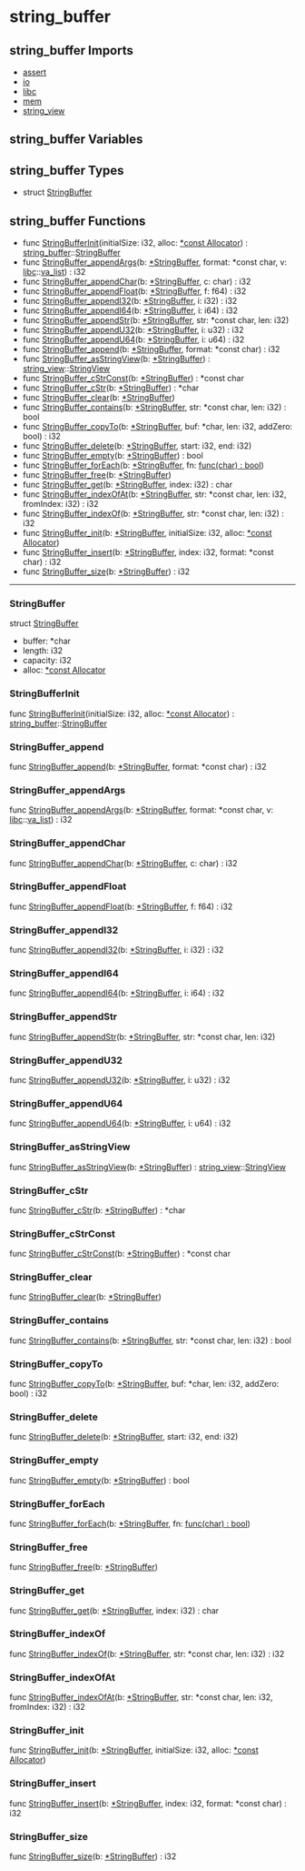 # string\_buffer

## string\_buffer Imports

* [assert](assert\.md)
* [io](io\.md)
* [libc](libc\.md)
* [mem](mem\.md)
* [string\_view](string\_view\.md)


## string\_buffer Variables



## string\_buffer Types

* struct [StringBuffer](#StringBuffer)


## string\_buffer Functions

* func [StringBufferInit](#StringBufferInit)(initialSize: i32, alloc: [\*const Allocator](#Allocator)) : [string\_buffer](#string\_buffer)::[StringBuffer](#StringBuffer)
* func [StringBuffer\_appendArgs](#StringBuffer\_appendArgs)(b: [\*StringBuffer](#StringBuffer), format: *const char, v: [libc](libc\.md)::[va\_list](va\_list\.md)) : i32
* func [StringBuffer\_appendChar](#StringBuffer\_appendChar)(b: [\*StringBuffer](#StringBuffer), c: char) : i32
* func [StringBuffer\_appendFloat](#StringBuffer\_appendFloat)(b: [\*StringBuffer](#StringBuffer), f: f64) : i32
* func [StringBuffer\_appendI32](#StringBuffer\_appendI32)(b: [\*StringBuffer](#StringBuffer), i: i32) : i32
* func [StringBuffer\_appendI64](#StringBuffer\_appendI64)(b: [\*StringBuffer](#StringBuffer), i: i64) : i32
* func [StringBuffer\_appendStr](#StringBuffer\_appendStr)(b: [\*StringBuffer](#StringBuffer), str: *const char, len: i32)
* func [StringBuffer\_appendU32](#StringBuffer\_appendU32)(b: [\*StringBuffer](#StringBuffer), i: u32) : i32
* func [StringBuffer\_appendU64](#StringBuffer\_appendU64)(b: [\*StringBuffer](#StringBuffer), i: u64) : i32
* func [StringBuffer\_append](#StringBuffer\_append)(b: [\*StringBuffer](#StringBuffer), format: *const char) : i32
* func [StringBuffer\_asStringView](#StringBuffer\_asStringView)(b: [\*StringBuffer](#StringBuffer)) : [string\_view](string\_view\.md)::[StringView](StringView\.md)
* func [StringBuffer\_cStrConst](#StringBuffer\_cStrConst)(b: [\*StringBuffer](#StringBuffer)) : *const char
* func [StringBuffer\_cStr](#StringBuffer\_cStr)(b: [\*StringBuffer](#StringBuffer)) : *char
* func [StringBuffer\_clear](#StringBuffer\_clear)(b: [\*StringBuffer](#StringBuffer))
* func [StringBuffer\_contains](#StringBuffer\_contains)(b: [\*StringBuffer](#StringBuffer), str: *const char, len: i32) : bool
* func [StringBuffer\_copyTo](#StringBuffer\_copyTo)(b: [\*StringBuffer](#StringBuffer), buf: *char, len: i32, addZero: bool) : i32
* func [StringBuffer\_delete](#StringBuffer\_delete)(b: [\*StringBuffer](#StringBuffer), start: i32, end: i32)
* func [StringBuffer\_empty](#StringBuffer\_empty)(b: [\*StringBuffer](#StringBuffer)) : bool
* func [StringBuffer\_forEach](#StringBuffer\_forEach)(b: [\*StringBuffer](#StringBuffer), fn: [func\(char\) : bool](#\_))
* func [StringBuffer\_free](#StringBuffer\_free)(b: [\*StringBuffer](#StringBuffer))
* func [StringBuffer\_get](#StringBuffer\_get)(b: [\*StringBuffer](#StringBuffer), index: i32) : char
* func [StringBuffer\_indexOfAt](#StringBuffer\_indexOfAt)(b: [\*StringBuffer](#StringBuffer), str: *const char, len: i32, fromIndex: i32) : i32
* func [StringBuffer\_indexOf](#StringBuffer\_indexOf)(b: [\*StringBuffer](#StringBuffer), str: *const char, len: i32) : i32
* func [StringBuffer\_init](#StringBuffer\_init)(b: [\*StringBuffer](#StringBuffer), initialSize: i32, alloc: [\*const Allocator](#Allocator))
* func [StringBuffer\_insert](#StringBuffer\_insert)(b: [\*StringBuffer](#StringBuffer), index: i32, format: *const char) : i32
* func [StringBuffer\_size](#StringBuffer\_size)(b: [\*StringBuffer](#StringBuffer)) : i32



***
### StringBuffer


struct [StringBuffer](#StringBuffer)

* buffer: *char
* length: i32
* capacity: i32
* alloc: [\*const Allocator](#Allocator)



### StringBufferInit


func [StringBufferInit](#StringBufferInit)(initialSize: i32, alloc: [\*const Allocator](#Allocator)) : [string\_buffer](#string\_buffer)::[StringBuffer](#StringBuffer)


### StringBuffer\_append


func [StringBuffer\_append](#StringBuffer\_append)(b: [\*StringBuffer](#StringBuffer), format: *const char) : i32


### StringBuffer\_appendArgs


func [StringBuffer\_appendArgs](#StringBuffer\_appendArgs)(b: [\*StringBuffer](#StringBuffer), format: *const char, v: [libc](libc\.md)::[va\_list](va\_list\.md)) : i32


### StringBuffer\_appendChar


func [StringBuffer\_appendChar](#StringBuffer\_appendChar)(b: [\*StringBuffer](#StringBuffer), c: char) : i32


### StringBuffer\_appendFloat


func [StringBuffer\_appendFloat](#StringBuffer\_appendFloat)(b: [\*StringBuffer](#StringBuffer), f: f64) : i32


### StringBuffer\_appendI32


func [StringBuffer\_appendI32](#StringBuffer\_appendI32)(b: [\*StringBuffer](#StringBuffer), i: i32) : i32


### StringBuffer\_appendI64


func [StringBuffer\_appendI64](#StringBuffer\_appendI64)(b: [\*StringBuffer](#StringBuffer), i: i64) : i32


### StringBuffer\_appendStr


func [StringBuffer\_appendStr](#StringBuffer\_appendStr)(b: [\*StringBuffer](#StringBuffer), str: *const char, len: i32)


### StringBuffer\_appendU32


func [StringBuffer\_appendU32](#StringBuffer\_appendU32)(b: [\*StringBuffer](#StringBuffer), i: u32) : i32


### StringBuffer\_appendU64


func [StringBuffer\_appendU64](#StringBuffer\_appendU64)(b: [\*StringBuffer](#StringBuffer), i: u64) : i32


### StringBuffer\_asStringView


func [StringBuffer\_asStringView](#StringBuffer\_asStringView)(b: [\*StringBuffer](#StringBuffer)) : [string\_view](string\_view\.md)::[StringView](StringView\.md)


### StringBuffer\_cStr


func [StringBuffer\_cStr](#StringBuffer\_cStr)(b: [\*StringBuffer](#StringBuffer)) : *char


### StringBuffer\_cStrConst


func [StringBuffer\_cStrConst](#StringBuffer\_cStrConst)(b: [\*StringBuffer](#StringBuffer)) : *const char


### StringBuffer\_clear


func [StringBuffer\_clear](#StringBuffer\_clear)(b: [\*StringBuffer](#StringBuffer))


### StringBuffer\_contains


func [StringBuffer\_contains](#StringBuffer\_contains)(b: [\*StringBuffer](#StringBuffer), str: *const char, len: i32) : bool


### StringBuffer\_copyTo


func [StringBuffer\_copyTo](#StringBuffer\_copyTo)(b: [\*StringBuffer](#StringBuffer), buf: *char, len: i32, addZero: bool) : i32


### StringBuffer\_delete


func [StringBuffer\_delete](#StringBuffer\_delete)(b: [\*StringBuffer](#StringBuffer), start: i32, end: i32)


### StringBuffer\_empty


func [StringBuffer\_empty](#StringBuffer\_empty)(b: [\*StringBuffer](#StringBuffer)) : bool


### StringBuffer\_forEach


func [StringBuffer\_forEach](#StringBuffer\_forEach)(b: [\*StringBuffer](#StringBuffer), fn: [func\(char\) : bool](#\_))


### StringBuffer\_free


func [StringBuffer\_free](#StringBuffer\_free)(b: [\*StringBuffer](#StringBuffer))


### StringBuffer\_get


func [StringBuffer\_get](#StringBuffer\_get)(b: [\*StringBuffer](#StringBuffer), index: i32) : char


### StringBuffer\_indexOf


func [StringBuffer\_indexOf](#StringBuffer\_indexOf)(b: [\*StringBuffer](#StringBuffer), str: *const char, len: i32) : i32


### StringBuffer\_indexOfAt


func [StringBuffer\_indexOfAt](#StringBuffer\_indexOfAt)(b: [\*StringBuffer](#StringBuffer), str: *const char, len: i32, fromIndex: i32) : i32


### StringBuffer\_init


func [StringBuffer\_init](#StringBuffer\_init)(b: [\*StringBuffer](#StringBuffer), initialSize: i32, alloc: [\*const Allocator](#Allocator))


### StringBuffer\_insert


func [StringBuffer\_insert](#StringBuffer\_insert)(b: [\*StringBuffer](#StringBuffer), index: i32, format: *const char) : i32


### StringBuffer\_size


func [StringBuffer\_size](#StringBuffer\_size)(b: [\*StringBuffer](#StringBuffer)) : i32


